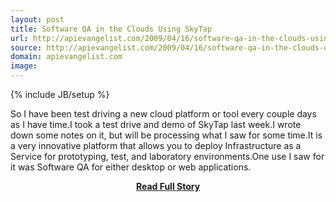 ```yaml
---
layout: post
title: Software QA in the Clouds Using SkyTap
url: http://apievangelist.com/2009/04/16/software-qa-in-the-clouds-using-skytap/
source: http://apievangelist.com/2009/04/16/software-qa-in-the-clouds-using-skytap/
domain: apievangelist.com
image: 
---
```

{% include JB/setup %}<p>So I have been test driving a new cloud platform or tool every couple days as I have time.I took a test drive and demo of SkyTap last week.I wrote down some notes on it, but will be processing what I saw for some time.It is a very innovative platform that allows you to deploy Infrastructure as a Service for prototyping, test, and laboratory environments.One use I saw for it was Software QA for either desktop or web applications.</p>
<center><p><a href="http://apievangelist.com/2009/04/16/software-qa-in-the-clouds-using-skytap/" style='padding:25px; font-sze:18px; font-weight: bold;'>Read Full Story</a></p></center>
